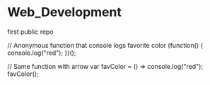 # Web_Development
first public repo

// Anonymous function that console logs favorite color
(function() {
  console.log("red");
})();

// Same function with arrow
var favColor = () => console.log("red"); 
favColor();
